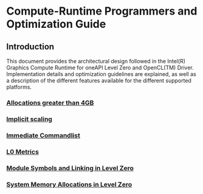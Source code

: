 <!---

Copyright (C) 2022-2023 Intel Corporation

SPDX-License-Identifier: MIT

-->

# Compute-Runtime Programmers and Optimization Guide

## Introduction

This document provides the architectural design followed in the Intel(R) Graphics Compute Runtime for oneAPI Level Zero and OpenCL(TM) Driver. Implementation details and optimization guidelines are explained, as well as a description of the different features available for the different supported platforms.

### [Allocations greater than 4GB](ALLOCATIONS_GREATER_THAN_4GB.md)
### [Implicit scaling](IMPLICIT_SCALING.md)
### [Immediate Commandlist](IMMEDIATE_COMMANDLIST.md)
### [L0 Metrics](METRICS.md)
### [Module Symbols and Linking in Level Zero](MODULE_SYMBOL_SUPPORT.md)
### [System Memory Allocations in Level Zero](SYSTEM_MEMORY_ALLOCATIONS.md)